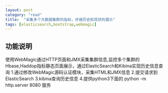 ```yaml
---
layout: post
category: "read"
title:  "采集多个大数据集群的指标，并做历史和现状的展示"
tags: [elasticsearch,bootstrap,webmagic]
---
```


## 功能说明

使用WebMagic通过HTTP页面和JMX采集集群信息,监控多个集群的Hbase,Haddop指标静态页面展示，通过ElasticSearch和Kibina实现历史信息查询
    1.通过修改WebMagic源码认证模块，采集HTML和JMX信息
    2.提交请求到ElasticSearch 
    3.kibina查询历史信息
    4.提供python3下面的 python -m http.server 8080 服务
    
